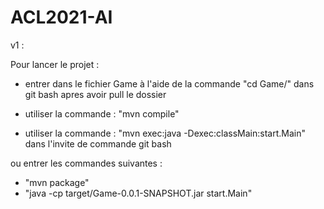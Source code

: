 ﻿# ACL2021-AI

v1 :

Pour lancer le projet :

- entrer dans le fichier Game à l'aide de la commande "cd Game/" dans git bash apres avoir pull le dossier

- utiliser la commande : "mvn compile"

- utiliser la commande : "mvn exec:java -Dexec:classMain:start.Main"  dans l'invite de commande git bash

ou entrer les commandes suivantes : 
- "mvn package"
- "java -cp target/Game-0.0.1-SNAPSHOT.jar start.Main"